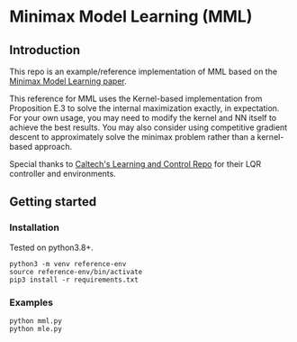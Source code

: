 # Minimax Model Learning (MML)

## Introduction

This repo is an example/reference implementation of MML based on the [Minimax Model Learning paper](https://arxiv.org/abs/2103.02084).

This reference for MML uses the Kernel-based implementation from Proposition E.3 to solve the internal maximization exactly, in expectation. For your own usage, you may need to modify the kernel and NN itself to achieve the best results. You may also consider using competitive gradient descent to approximately solve the minimax problem rather than a kernel-based approach.

Special thanks to [Caltech's Learning and Control Repo](https://github.com/learning-and-control) for their LQR controller and environments.

## Getting started

### Installation

Tested on python3.8+.
```
python3 -m venv reference-env
source reference-env/bin/activate
pip3 install -r requirements.txt
```

### Examples

```
python mml.py
python mle.py
```


